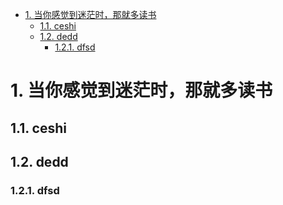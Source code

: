 <!-- TOC -->

- [1. 当你感觉到迷茫时，那就多读书](#1-当你感觉到迷茫时那就多读书)
  - [1.1. ceshi](#11-ceshi)
  - [1.2. dedd](#12-dedd)
    - [1.2.1. dfsd](#121-dfsd)

<!-- /TOC -->

# 1. 当你感觉到迷茫时，那就多读书

## 1.1. ceshi


## 1.2. dedd


### 1.2.1. dfsd